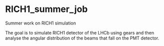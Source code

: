# RICH1_summer_job
Summer work on RICH1 simulation

The goal is to simulate RICH1 detector of the LHCb using gears and then analyse the angular distribution of the beams that fall on the PMT detector.
